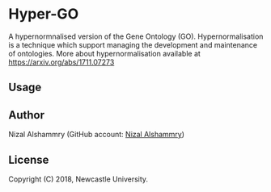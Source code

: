 # Hyper-GO

A hypernormnalised version of the Gene Ontology (GO). Hypernormalisation is
a technique which support managing the development and maintenance of
ontologies. More about hypernormalisation available at https://arxiv.org/abs/1711.07273

## Usage

## Author

Nizal Alshammry (GitHub account: <a href="https://github.com/Nizal-Shammry">Nizal Alshammry<a/>)


## License
Copyright (C) 2018, Newcastle University.
